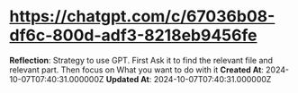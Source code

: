 # https://chatgpt.com/c/67036b08-df6c-800d-adf3-8218eb9456fe

**Reflection**: Strategy to use GPT. First Ask it to find the relevant file and relevant part. Then focus on What you want to do with it
**Created At**: 2024-10-07T07:40:31.000000Z
**Updated At**: 2024-10-07T07:40:31.000000Z
